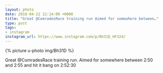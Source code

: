 ```yaml
---
layout: photo
date: 2018-04-22 12:14:09 +0000
title: "Great @ComradesRace training run Aimed for somewhere between…"
type: post
tags:
- instagram
instagram_url: https://www.instagram.com/p/Bh31D_HF324/
---
```


{% picture u-photo img/Bh31D %}

Great @ComradesRace training run. Aimed for somewhere between 2:50 and 2:55 and hit it bang on 2:52:30 
